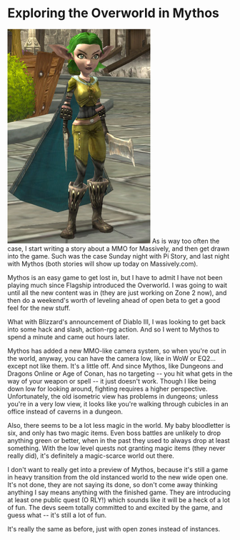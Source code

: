 # Exploring the Overworld in Mythos

![mythos-2008-07-01-07-57-34-71.jpg](../uploads/2008/07/mythos-2008-07-01-07-57-34-71.jpg) As is way too often the case, I start writing a story about a MMO for Massively, and then get drawn into the game. Such was the case Sunday night with Pi Story, and last night with Mythos (both stories will show up today on Massively.com).

Mythos is an easy game to get lost in, but I have to admit I have not been playing much since Flagship introduced the Overworld. I was going to wait until all the new content was in (they are just working on Zone 2 now), and then do a weekend's worth of leveling ahead of open beta to get a good feel for the new stuff.

What with Blizzard's announcement of Diablo III, I was looking to get back into some hack and slash, action-rpg action. And so I went to Mythos to spend a minute and came out hours later.

Mythos has added a new MMO-like camera system, so when you're out in the world, anyway, you can have the camera low, like in WoW or EQ2... except not like them. It's a little off. And since Mythos, like Dungeons and Dragons Online or Age of Conan, has no targeting -- you hit what gets in the way of your weapon or spell -- it just doesn't work. Though I like being down low for looking around, fighting requires a higher perspective. Unfortunately, the old isometric view has problems in dungeons; unless you're in a very low view, it looks like you're walking through cubicles in an office instead of caverns in a dungeon.

Also, there seems to be a lot less magic in the world. My baby bloodletter is six, and only has two magic items. Even boss battles are unlikely to drop anything green or better, when in the past they used to always drop at least something. With the low level quests not granting magic items (they never really did), it's definitely a magic-scarce world out there.

I don't want to really get into a preview of Mythos, because it's still a game in heavy transition from the old instanced world to the new wide open one. It's not done, they are not saying its done, so don't come away thinking anything I say means anything with the finished game. They are introducing at least one public quest (O RLY!) which sounds like it will be a heck of a lot of fun. The devs seem totally committed to and excited by the game, and guess what -- it's still a lot of fun.

It's really the same as before, just with open zones instead of instances.

